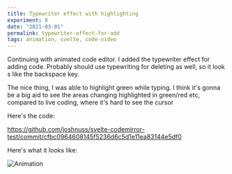 ```yaml
---
title: Typewriter effect with highlighting
experiment: 8
date: "2021-03-01"
permalink: typewriter-effect-for-add
tags: animation, svelte, code-video
---
```


Continuing with animated code editor. I added the typewriter effect for adding code. Probably should use typewriting for deleting as well, so it look s like the backspace key.

The nice thing, I was able to highlight green while typing. I think it's gonna be a big aid to see the areas changing highlighted in green/red etc, compared to live coding, where it's hard to see the cursor

Here's the code:

https://github.com/joshnuss/svelte-codemirror-test/commit/cfbc0964608145f5236d6c5d1e11ea83144e5df0

Here's what it looks like:

![Animation](/images/typewriter-animation.gif)
